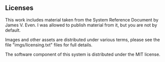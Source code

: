 ## Licenses

This work includes material taken from the System Reference Document by James V. Even.
I was allowed to publish material from it, but you are not by default.

Images and other assets are distributed under various terms, please see the file "imgs/licensing.txt" files for full details.

The software component of this system is distributed under the MIT license.

